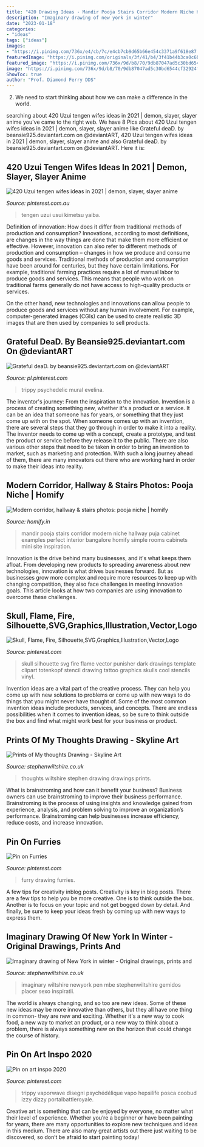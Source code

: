```yaml
---
title: "420 Drawing Ideas - Mandir Pooja Stairs Corridor Modern Niche Hallway Puja Cabinet Examples Perfect Interior Bangalore Homify Simple Rooms Cabinets Mini Site Inspiration"
description: "Imaginary drawing of new york in winter"
date: "2023-01-18"
categories:
- "ideas"
tags: ["ideas"]
images:
- "https://i.pinimg.com/736x/e4/cb/7c/e4cb7cb9d65b66e454c3371a9f618e87.jpg"
featuredImage: "https://i.pinimg.com/originals/3f/41/b4/3f41b44b3ca0c6b3396729b316f5e9f0.jpg"
featured_image: "https://i.pinimg.com/736x/9d/b8/70/9db87047ad5c30bd6544cf32924fb01d--furry-drawing-art-costumes.jpg"
image: "https://i.pinimg.com/736x/9d/b8/70/9db87047ad5c30bd6544cf32924fb01d--furry-drawing-art-costumes.jpg"
ShowToc: true
author: "Prof. Diamond Ferry DDS"
---
```



2. We need to start thinking about how we can make a difference in the world.

	

		
searching about 420 Uzui tengen wifes ideas in 2021 | demon, slayer, slayer anime you've came to the right web. We have 8 Pics about 420 Uzui tengen wifes ideas in 2021 | demon, slayer, slayer anime like Grateful deaD. by beansie925.deviantart.com on @deviantART, 420 Uzui tengen wifes ideas in 2021 | demon, slayer, slayer anime and also Grateful deaD. by beansie925.deviantart.com on @deviantART. Here it is:
		
    
## 420 Uzui Tengen Wifes Ideas In 2021 | Demon, Slayer, Slayer Anime

<img loading=lazy src="https://i.pinimg.com/474x/39/6f/7d/396f7d7578415977f29302809f2e0470.jpg" onerror="this.onerror=null;this.src='https://tse3.mm.bing.net/th?id=OIP.lnrORyxPRy6H4t2qY4a_4QAAAA&amp;pid=15.1';" alt="420 Uzui tengen wifes ideas in 2021 | demon, slayer, slayer anime">

_Source: pinterest.com.au_

>tengen uzui usui kimetsu yaiba. 

	

Definition of innovation: How does it differ from traditional methods of production and consumption?
Innovations, according to most definitions, are changes in the way things are done that make them more efficient or effective. However, innovation can also refer to different methods of production and consumption – changes in how we produce and consume goods and services.
Traditional methods of production and consumption have been around for centuries, but they have certain limitations. For example, traditional farming practices require a lot of manual labor to produce goods and services. This means that people who work on traditional farms generally do not have access to high-quality products or services.

On the other hand, new technologies and innovations can allow people to produce goods and services without any human involvement. For example, computer-generated images (CGIs) can be used to create realistic 3D images that are then used by companies to sell products.

    
## Grateful DeaD. By Beansie925.deviantart.com On @deviantART

<img loading=lazy src="https://i.pinimg.com/originals/3f/41/b4/3f41b44b3ca0c6b3396729b316f5e9f0.jpg" onerror="this.onerror=null;this.src='https://tse1.mm.bing.net/th?id=OIP.HKFrNLJfKWhnz1tIwk74cAHaLK&amp;pid=15.1';" alt="Grateful deaD. by beansie925.deviantart.com on @deviantART">

_Source: pl.pinterest.com_

>trippy psychedelic mural evelina. 

	

The inventor's journey: From the inspiration to the innovation.
Invention is a process of creating something new, whether it's a product or a service. It can be an idea that someone has for years, or something that they just come up with on the spot. When someone comes up with an invention, there are several steps that they go through in order to make it into a reality. The inventor needs to come up with a concept, create a prototype, and test the product or service before they release it to the public. There are also various other steps that need to be taken in order to bring an invention to market, such as marketing and protection. With such a long journey ahead of them, there are many innovators out there who are working hard in order to make their ideas into reality.

    
## Modern Corridor, Hallway &amp; Stairs Photos: Pooja Niche | Homify

<img loading=lazy src="https://images.homify.com/images/a_0,c_limit,f_auto,h_1024,q_auto,w_1024/v1466434159/p/photo/image/1553849/IMG-20160305-WA0010/modern-corridor-hallway-stairs-photos-by-studio-stimulus.jpg" onerror="this.onerror=null;this.src='https://tse4.mm.bing.net/th?id=OIP.VnTL2b6JXJNecy8xVkvuvQHaFj&amp;pid=15.1';" alt="Modern corridor, hallway &amp; stairs photos: pooja niche | homify">

_Source: homify.in_

>mandir pooja stairs corridor modern niche hallway puja cabinet examples perfect interior bangalore homify simple rooms cabinets mini site inspiration. 

	

Innovation is the drive behind many businesses, and it's what keeps them afloat. From developing new products to spreading awareness about new technologies, innovation is what drives businesses forward. But as businesses grow more complex and require more resources to keep up with changing competition, they also face challenges in meeting innovation goals. This article looks at how two companies are using innovation to overcome these challenges.

    
## Skull, Flame, Fire, Silhouette,SVG,Graphics,Illustration,Vector,Logo

<img loading=lazy src="https://i.pinimg.com/736x/e4/cb/7c/e4cb7cb9d65b66e454c3371a9f618e87.jpg" onerror="this.onerror=null;this.src='https://tse1.mm.bing.net/th?id=OIP.KSsYpYFZzOKXifv4xUuMAwHaGD&amp;pid=15.1';" alt="Skull, Flame, Fire, Silhouette,SVG,Graphics,Illustration,Vector,Logo">

_Source: pinterest.com_

>skull silhouette svg fire flame vector punisher dark drawings template clipart totenkopf stencil drawing tattoo graphics skulls cool stencils vinyl. 

	

Invention ideas are a vital part of the creative process. They can help you come up with new solutions to problems or come up with new ways to do things that you might never have thought of. Some of the most common invention ideas include products, services, and concepts. There are endless possibilities when it comes to invention ideas, so be sure to think outside the box and find what might work best for your business or product.

    
## Prints Of My Thoughts Drawing - Skyline Art

<img loading=lazy src="https://www.stephenwiltshire.co.uk/originals/full/my-thoughts-stephen-wiltshire.jpg" onerror="this.onerror=null;this.src='https://tse4.mm.bing.net/th?id=OIP.gOn1PLnz5fQqJNy-MbdIcgHaK3&amp;pid=15.1';" alt="Prints of My thoughts Drawing - Skyline Art">

_Source: stephenwiltshire.co.uk_

>thoughts wiltshire stephen drawing drawings prints. 

	

What is brainstroming and how can it benefit your business?
Business owners can use brainstroming to improve their business performance. Brainstroming is the process of using insights and knowledge gained from experience, analysis, and problem solving to improve an organization’s performance. Brainstroming can help businesses increase efficiency, reduce costs, and increase innovation.

    
## Pin On Furries

<img loading=lazy src="https://i.pinimg.com/736x/9d/b8/70/9db87047ad5c30bd6544cf32924fb01d--furry-drawing-art-costumes.jpg" onerror="this.onerror=null;this.src='https://tse1.mm.bing.net/th?id=OIP.PxLvZP0G8r6nssb6TfaTmgHaLH&amp;pid=15.1';" alt="Pin on Furries">

_Source: pinterest.com_

>furry drawing furries. 

	

A few tips for creativity inblog posts.
Creativity is key in blog posts. There are a few tips to help you be more creative. One is to think outside the box. Another is to focus on your topic and not get bogged down by detail. And finally, be sure to keep your ideas fresh by coming up with new ways to express them.

    
## Imaginary Drawing Of New York In Winter - Original Drawings, Prints And

<img loading=lazy src="https://www.stephenwiltshire.co.uk/originals/full/1002_hard.jpg" onerror="this.onerror=null;this.src='https://tse1.mm.bing.net/th?id=OIP.AyAU2YrPqswoZRyhk_hxOQHaK5&amp;pid=15.1';" alt="Imaginary drawing of New York in winter - Original drawings, prints and">

_Source: stephenwiltshire.co.uk_

>imaginary wiltshire newyork pen mbe stephenwiltshire gemidos placer sexo inspiratii. 

	

The world is always changing, and so too are new ideas. Some of these new ideas may be more innovative than others, but they all have one thing in common- they are new and exciting. Whether it's a new way to cook food, a new way to market an product, or a new way to think about a problem, there is always something new on the horizon that could change the course of history.

    
## Pin On Art Inspo 2020

<img loading=lazy src="https://i.pinimg.com/736x/14/7e/f5/147ef581698edabe3d37e336bacd0bbc.jpg" onerror="this.onerror=null;this.src='https://tse4.mm.bing.net/th?id=OIP.lK8rH5SP9N13WnPwwz-cHAHaLt&amp;pid=15.1';" alt="Pin on art inspo 2020">

_Source: pinterest.com_

>trippy vaporwave disegni psychédélique vapo hepsilife posca coobud izzy dizzy portalbattleroyale. 

	

Creative art is something that can be enjoyed by everyone, no matter what their level of experience. Whether you’re a beginner or have been painting for years, there are many opportunities to explore new techniques and ideas in this medium. There are also many great artists out there just waiting to be discovered, so don’t be afraid to start painting today!


